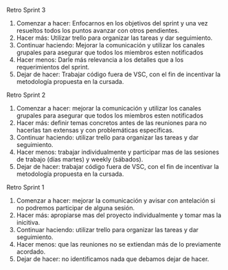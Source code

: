 Retro Sprint 3

1. Comenzar a hacer: Enfocarnos en los objetivos del sprint y una vez resueltos todos los puntos avanzar con otros pendientes.
2. Hacer más: Utilizar trello para organizar las tareas y dar seguimiento.
4. Continuar haciendo: Mejorar la comunicación y utilizar los canales grupales para asegurar que todos los miembros esten notificados
5. Hacer menos: Darle más relevancia a los detalles que a los requerimientos del sprint.
6. Dejar de hacer: Trabajar código fuera de VSC, con el fin de incentivar la metodología propuesta en la cursada.


Retro Sprint 2

1. Comenzar a hacer: mejorar la comunicación y utilizar los canales grupales para asegurar que todos los miembros esten notificados
2. Hacer más: definir temas concretos antes de las reuniones para no hacerlas tan extensas y con problemáticas específicas.
3. Continuar haciendo: utilizar trello para organizar las tareas y dar seguimiento.
4. Hacer menos: trabajar individualmente y participar mas de las sesiones de trabajo (días martes) y weekly (sábados).
5. Dejar de hacer: trabajar código fuera de VSC, con el fin de incentivar la metodología propuesta en la cursada.


Retro Sprint 1

1. Comenzar a hacer: mejorar la comunicación y avisar con antelación si no podremos participar de alguna sesión.
2. Hacer más: apropiarse mas del proyecto individualmente y tomar mas la inicitiva.
3. Continuar haciendo: utilizar trello para organizar las tareas y dar seguimiento.
4. Hacer menos: que las reuniones no se extiendan más de lo previamente acordado.
5. Dejar de hacer: no identificamos nada que debamos dejar de hacer.
